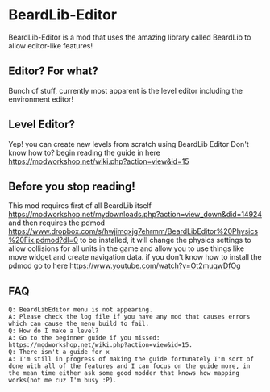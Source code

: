 # BeardLib-Editor

BeardLib-Editor is a mod that uses the amazing library called BeardLib to allow editor-like features!

## Editor? For what?
Bunch of stuff, currently most apparent is the level editor including the environment editor!

## Level Editor?
Yep! you can create new levels from scratch using BeardLib Editor
Don't know how to? begin reading the guide in here https://modworkshop.net/wiki.php?action=view&id=15

## Before you stop reading!
This mod requires first of all BeardLib itself https://modworkshop.net/mydownloads.php?action=view_down&did=14924
and then requires the pdmod https://www.dropbox.com/s/hwjimqxjg7ehrmm/BeardLibEditor%20Physics%20Fix.pdmod?dl=0 to be installed, it will change the physics settings to allow collisions
for all units in the game and allow you to use things like move widget and create navigation data. if you don't know how to install the pdmod go to here https://www.youtube.com/watch?v=Ot2muqwDfOg

## FAQ

    Q: BeardLibEditor menu is not appearing.
    A: Please check the log file if you have any mod that causes errors which can cause the menu build to fail.
    Q: How do I make a level?
    A: Go to the beginner guide if you missed: https://modworkshop.net/wiki.php?action=view&id=15.
    Q: There isn't a guide for x
    A: I'm still in progress of making the guide fortunately I'm sort of done with all of the features and I can focus on the guide more, in the mean time either ask some good modder that knows how mapping works(not me cuz I'm busy :P).
